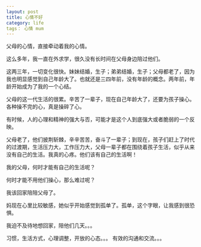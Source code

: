 ```yaml
---
layout: post
title: 心情不好
category: life
tags： 心情 mum
---
```


父母的心情，直接牵动着我的心情。

这么多年，我一直在外求学，很久没有长时间在父母身边陪过他们。

这两三年，一切变化很快。妹妹结婚，生子；弟弟结婚，生子；父母都老了，因为我也明显感觉到自己年龄大了。也就还是三四年前，没有年龄的概念。两年前，年龄开始成为了我的一个心结。

父母的这一代生活的很累。辛苦了一辈子，现在自己年龄大了，还要为孩子操心。各种操不完的心，真是操碎了心。

有时候，人的心理和精神的强大与否，可能才是这个人到底强大或者脆弱的一个反映。

父母老了，他们披荆斩棘，辛辛苦苦，奋斗了一辈子；到现在，孩子们赶上了时代的过渡期，生活压力大，工作压力大，父母一辈子都在围绕着孩子生活，似乎从来没有自己的生活。我真的心疼。他们该有自己的生活啊！

我的父母，何时才能有自己的生活呢？ 

何时才能不用他们操心，那么难过呢？

我该回家陪陪父母了。

妈现在心里比较敏感，她似乎开始感觉到孤单了。孤单，这个字眼，让我感到很恐惧。

我迫不及待地想回家，陪他们几天。。。

习惯，生活方式，心理调整，开放的心态。。。 有效的沟通和交流。。。
